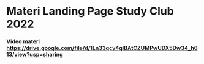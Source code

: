 # Materi Landing Page Study Club 2022

#### Video materi : https://drive.google.com/file/d/1Ln33qcv4glBAtCZUMPwUDX5Dw34_h613/view?usp=sharing
